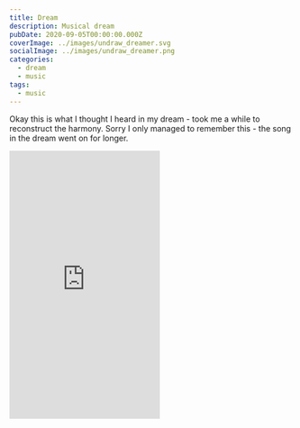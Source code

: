 ```yaml
---
title: Dream
description: Musical dream
pubDate: 2020-09-05T00:00:00.000Z
coverImage: ../images/undraw_dreamer.svg
socialImage: ../images/undraw_dreamer.png
categories:
  - dream
  - music
tags:
  - music
---
```


Okay this is what I thought I heard in my dream - took me a while to reconstruct the harmony. Sorry I only managed to remember this - the song in the dream went on for longer.

<iframe src="https://www.facebook.com/plugins/video.php?height=476&href=https%3A%2F%2Fwww.facebook.com%2Fchris1.tham%2Fvideos%2F10221011910940288%2F&show_text=false&width=267&t=0" width="267" height="476" style="border:none;overflow:hidden" scrolling="no" frameborder="0" allowfullscreen="true" allow="autoplay; clipboard-write; encrypted-media; picture-in-picture; web-share" allowFullScreen="true"></iframe>
